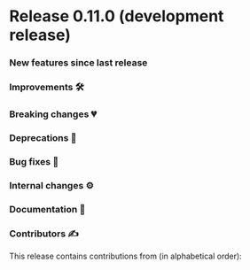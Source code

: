 # Release 0.11.0 (development release)

<h3>New features since last release</h3>

<h3>Improvements 🛠</h3>

<h3>Breaking changes 💔</h3>

<h3>Deprecations 👋</h3>

<h3>Bug fixes 🐛</h3>

<h3>Internal changes ⚙️</h3>

<h3>Documentation 📝</h3>

<h3>Contributors ✍️</h3>

This release contains contributions from (in alphabetical order):

